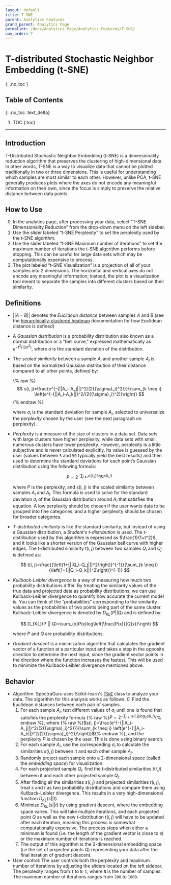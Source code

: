 ```yaml
---
layout: default
title: T-SNE
parent: Analytics Features
grand_parent: Analytics Page
permalink: /docs/Analytics_Page/Analytics_Features/T-SNE/
nav_order: 7
---
```


# T-distributed Stochastic Neighbor Embedding (t-SNE)
{: .no_toc }

## Table of Contents
{: .no_toc .text_delta}

1. TOC
{:toc}

---

## Introduction

T-Distributed Stochastic Neighbor Embedding (t-SNE) is a dimensionality reduction algorithm that preserves the clustering of high-dimensional data. In other words, T-SNE is a way to visualize data that cannot be plotted traditionally in two or three dimensions. This is useful for understanding which samples are most similar to each other. However, unlike PCA, t-SNE generally produces plots where the axes do not encode any meaningful information on their own, since the focus is simply to preserve the relative distance between data points.

## How to Use

0. In the analytics page, after processing your data, select “T-SNE Dimensionality Reduction” from the drop-down menu on the left sidebar.
1. Use the slider labeled “t-SNE Perplexity” to set the perplexity used by the t-SNE algorithm.
2. Use the slider labeled “t-SNE Maximum number of iterations” to set the maximum number of iterations the t-SNE algorithm performs before stopping. This can be useful for large data sets which may be computationally expensive to process.
3. The plot labeled “t-SNE Visualization” is a projection of all of your samples into 2 dimensions. The horizontal and vertical axes do not encode any meaningful information; instead, the plot is a visualization tool meant to separate the samples into different clusters based on their similarity.

## Definitions

- $||A-B||$ denotes the *Euclidean distance* between samples $A$ and $B$ (see the [hierarchically-clustered heatmap](https://fengboma.github.io/docs.spectraguru/docs/Analytics_Page/Clustermap/) documentation for how Euclidean distance is defined)
- A *Gaussian distribution* is a probability distribution also known as a normal distribution or a "bell curve," expressed mathematically as $e^{-t^2/(2\sigma^2)}$, where $\sigma$ is the standard deviation of the distribution.
- The *scaled similarity* between a sample $A_i$ and another sample $A_j$ is based on the normalized Gaussian distribution of their distance compared to all other points, defined by:
    
    {% raw %}
    $$
    s(i, j)=\frac{e^{-{||A_i-A_j||}^2/(2{{\sigma}_i}^2)}}{\sum_{k \neq i} \left(e^{-{||A_i-A_k||}^2/(2{{\sigma}_i}^2)}\right)}
    $$
    {% endraw %}

    where ${\sigma}_i$ is the standard deviation for sample $A_i$, selected to universalize the *perplexity* chosen by the user (see the next paragraph on perplexity).
- *Perplexity* is a measure of the size of clusters in a data set. Data sets with large clusters have higher perplexity, while data sets with small, numerous clusters have lower perplexity. However, perplexity is a little subjective and is never calculated explicitly. Its value is guessed by the user (values between `5` and `50` typically yield the best results) and then used to determine the standard deviations for each point’s Gaussian distribution using the following formula: 

    $$
    P=2^{-\sum_{j \neq i} s(i, j){log}_2 s(i, j)}
    $$

    where $P$ is the perplexity, and s(i, j) is the scaled similarity between samples $A_i$ and $A_j$. This formula is used to solve for the standard deviation ${\sigma}_i$ of the Gaussian distribution around $A_i$ that satisfies the equation. A low perplexity should be chosen if the user wants data to be grouped into fine categories, and a higher perplexity should be chosen for broader categories.
- *T-distributed similarity* is like the standard similarity, but instead of using a Gaussian distribution, a *Student's t-distribution* is used. The t-distribution used by this algorithm is expressed as $\frac{1}{1+t^2}$, and it looks like a shorter version of the Gaussian bell curve with higher edges. The t-distributed similarity $t(i, j)$ between two samples $Q_i$ and $Q_j$ is defined as:

    $$
    t(i, j)=\frac{{\left(1+{||Q_i-Q_j||}^2\right)}^{-1}}{\sum_{k \neq i} {\left(1+{||Q_i-Q_k||}^2\right)}^{-1}}
    $$

- *Kullback-Leibler divergence* is a way of measuring how much two probability distributions differ. By treating the similarity values of the true data and projected data as probability distributions, we can use Kullback-Leibler divergence to quantify how accurate the current model is. You can think of the “probabilities” corresponding to the similarity values as the probabilities of two points being part of the same cluster. Kullback-Leibler divergence is denoted by $D_{KL}(P || Q)$ and is defined by:
    
    $$
    D_{KL}(P || Q)=\sum_{x}P(x)log\left(\frac{P(x)}{Q(x)}\right)
    $$

    where $P$ and $Q$ are probability distributions.
- *Gradient descent* is a minimization algorithm that calculates the gradient vector of a function at a particular input and takes a step in the opposite direction to determine the next input, since the gradient vector points in the direction where the function increases the fastest. This will be used to minimize the Kullback-Leibler divergence mentioned above.

## Behavior

- Algorithm: SpectraGuru uses Scikit-learn's [`TSNE`](https://scikit-learn.org/stable/modules/generated/sklearn.manifold.TSNE.html) class to analyze your data. The algorithm for this analysis works as follows:
    0. Find the Euclidean distances between each pair of samples.
    1. For each sample $A_i$, test different values of ${\sigma}_i$ until one is found that satisfies the perplexity formula {% raw %}$P=2^{-\sum_{j \neq i} s(i, j){log}_2 s(i, j)}${% endraw %}, where {% raw %}$s(i, j)=\frac{e^{-{||A_i-A_j||}^2/(2{{\sigma}_i}^2)}}{\sum_{k \neq i} \left(e^{-{||A_i-A_k||}^2/(2{{\sigma}_i}^2)}\right)}${% endraw %}, and the perplexity $P$ is chosen by the user. This is done using binary search.
    2. For each sample $A_i$, use the corresponding ${\sigma}_i$ to calculate the similarities $s(i, j)$ between it and each other sample $A_j$.
    3. Randomly project each sample onto a 2-dimensional space (called the *embedding space*) for visualization.
    4. For each projected sample $Q_i$. find the t-distributed similarities $t(i, j)$ between it and each other projected sample $Q_j$.
    5. After finding all the similarities $s(i, j)$ and projected similarities $t(i, j)$, treat $s$ and $t$ as two probability distributions and compare them using Kullback-Leibler divergence. This results in a very high-dimensional function $D_{KL}(s || t)$.
    6. Minimize $D_{KL}(s || t)$ by using gradient descent, where the embedding space varies. This will take multiple iterations, and each projected point $Q$ as well as the new t-distribution $t(i, j)$ will have to be updated after each iteration, meaning this process is somewhat computationally expensive. The process stops when either a minimum is found (i.e. the length of the gradient vector is close to `0`) or the maximum number of iterations is reached.
    7. The output of this algorithm is the 2-dimensional embedding space (i.e the set of projected points $Q$) representing your data after the final iteration of gradient descent.
- User control: The user controls both the perplexity and maximum number of iterations by adjusting the sliders located on the left sidebar. The perplexity ranges from `1` to `N-1`, where `N` is the number of samples. The maximum number of iterations ranges from `200` to `1000`.
